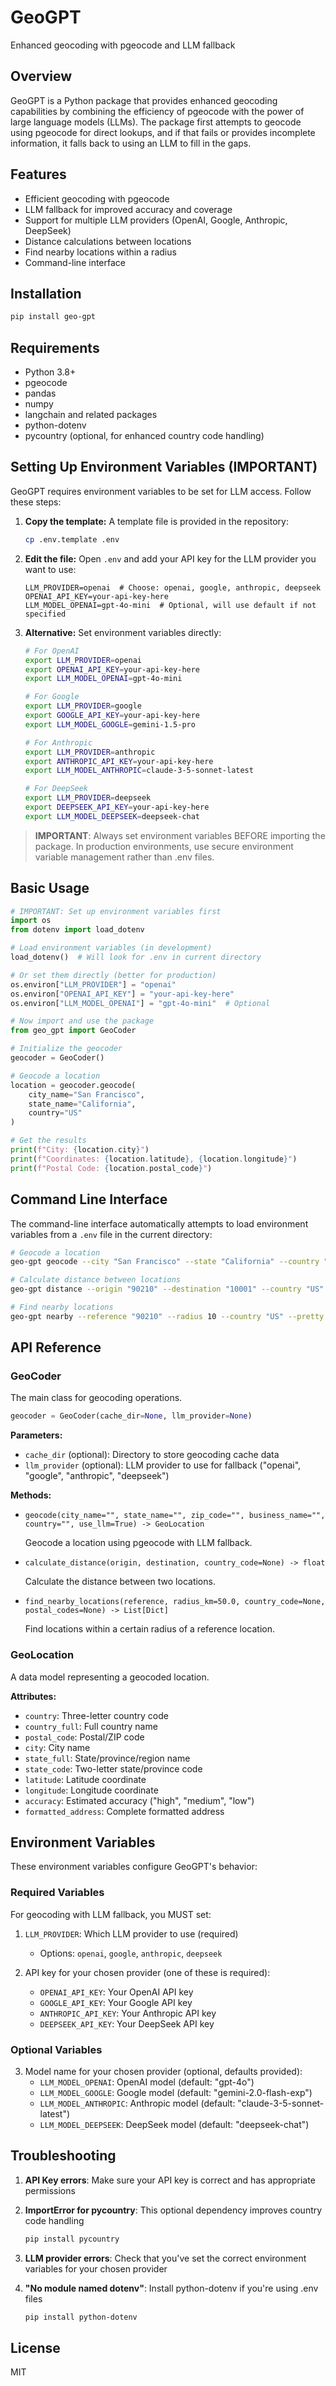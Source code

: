 # GeoGPT

Enhanced geocoding with pgeocode and LLM fallback

## Overview

GeoGPT is a Python package that provides enhanced geocoding capabilities by combining the efficiency of pgeocode with the power of large language models (LLMs). The package first attempts to geocode using pgeocode for direct lookups, and if that fails or provides incomplete information, it falls back to using an LLM to fill in the gaps.

## Features

- Efficient geocoding with pgeocode
- LLM fallback for improved accuracy and coverage
- Support for multiple LLM providers (OpenAI, Google, Anthropic, DeepSeek)
- Distance calculations between locations
- Find nearby locations within a radius
- Command-line interface

## Installation

```bash
pip install geo-gpt
```

## Requirements

- Python 3.8+
- pgeocode
- pandas
- numpy
- langchain and related packages
- python-dotenv
- pycountry (optional, for enhanced country code handling)

## Setting Up Environment Variables (IMPORTANT)

GeoGPT requires environment variables to be set for LLM access. Follow these steps:

1. **Copy the template:** A template file is provided in the repository:
   ```bash
   cp .env.template .env
   ```

2. **Edit the file:** Open `.env` and add your API key for the LLM provider you want to use:
   ```
   LLM_PROVIDER=openai  # Choose: openai, google, anthropic, deepseek
   OPENAI_API_KEY=your-api-key-here
   LLM_MODEL_OPENAI=gpt-4o-mini  # Optional, will use default if not specified
   ```

3. **Alternative:** Set environment variables directly:
   ```bash
   # For OpenAI
   export LLM_PROVIDER=openai
   export OPENAI_API_KEY=your-api-key-here
   export LLM_MODEL_OPENAI=gpt-4o-mini
   
   # For Google
   export LLM_PROVIDER=google
   export GOOGLE_API_KEY=your-api-key-here
   export LLM_MODEL_GOOGLE=gemini-1.5-pro
   
   # For Anthropic
   export LLM_PROVIDER=anthropic
   export ANTHROPIC_API_KEY=your-api-key-here
   export LLM_MODEL_ANTHROPIC=claude-3-5-sonnet-latest
   
   # For DeepSeek
   export LLM_PROVIDER=deepseek
   export DEEPSEEK_API_KEY=your-api-key-here
   export LLM_MODEL_DEEPSEEK=deepseek-chat
   ```

> **IMPORTANT**: Always set environment variables BEFORE importing the package.
> In production environments, use secure environment variable management rather than .env files.

## Basic Usage

```python
# IMPORTANT: Set up environment variables first
import os
from dotenv import load_dotenv

# Load environment variables (in development)
load_dotenv()  # Will look for .env in current directory

# Or set them directly (better for production)
os.environ["LLM_PROVIDER"] = "openai"
os.environ["OPENAI_API_KEY"] = "your-api-key-here"
os.environ["LLM_MODEL_OPENAI"] = "gpt-4o-mini"  # Optional

# Now import and use the package
from geo_gpt import GeoCoder

# Initialize the geocoder
geocoder = GeoCoder()

# Geocode a location
location = geocoder.geocode(
    city_name="San Francisco",
    state_name="California",
    country="US"
)

# Get the results
print(f"City: {location.city}")
print(f"Coordinates: {location.latitude}, {location.longitude}")
print(f"Postal Code: {location.postal_code}")
```

## Command Line Interface

The command-line interface automatically attempts to load environment variables from a `.env` file in the current directory:

```bash
# Geocode a location
geo-gpt geocode --city "San Francisco" --state "California" --country "US" --pretty

# Calculate distance between locations
geo-gpt distance --origin "90210" --destination "10001" --country "US"

# Find nearby locations
geo-gpt nearby --reference "90210" --radius 10 --country "US" --pretty
```

## API Reference

### GeoCoder

The main class for geocoding operations.

```python
geocoder = GeoCoder(cache_dir=None, llm_provider=None)
```

**Parameters:**
- `cache_dir` (optional): Directory to store geocoding cache data
- `llm_provider` (optional): LLM provider to use for fallback ("openai", "google", "anthropic", "deepseek")

**Methods:**

- `geocode(city_name="", state_name="", zip_code="", business_name="", country="", use_llm=True) -> GeoLocation`
  
  Geocode a location using pgeocode with LLM fallback.

- `calculate_distance(origin, destination, country_code=None) -> float`
  
  Calculate the distance between two locations.

- `find_nearby_locations(reference, radius_km=50.0, country_code=None, postal_codes=None) -> List[Dict]`
  
  Find locations within a certain radius of a reference location.

### GeoLocation

A data model representing a geocoded location.

**Attributes:**
- `country`: Three-letter country code
- `country_full`: Full country name
- `postal_code`: Postal/ZIP code
- `city`: City name
- `state_full`: State/province/region name
- `state_code`: Two-letter state/province code
- `latitude`: Latitude coordinate
- `longitude`: Longitude coordinate
- `accuracy`: Estimated accuracy ("high", "medium", "low")
- `formatted_address`: Complete formatted address

## Environment Variables

These environment variables configure GeoGPT's behavior:

### Required Variables

For geocoding with LLM fallback, you MUST set:

1. `LLM_PROVIDER`: Which LLM provider to use (required)
   - Options: `openai`, `google`, `anthropic`, `deepseek`

2. API key for your chosen provider (one of these is required):
   - `OPENAI_API_KEY`: Your OpenAI API key
   - `GOOGLE_API_KEY`: Your Google API key
   - `ANTHROPIC_API_KEY`: Your Anthropic API key
   - `DEEPSEEK_API_KEY`: Your DeepSeek API key

### Optional Variables

3. Model name for your chosen provider (optional, defaults provided):
   - `LLM_MODEL_OPENAI`: OpenAI model (default: "gpt-4o")
   - `LLM_MODEL_GOOGLE`: Google model (default: "gemini-2.0-flash-exp")
   - `LLM_MODEL_ANTHROPIC`: Anthropic model (default: "claude-3-5-sonnet-latest")
   - `LLM_MODEL_DEEPSEEK`: DeepSeek model (default: "deepseek-chat")

## Troubleshooting

1. **API Key errors**: Make sure your API key is correct and has appropriate permissions

2. **ImportError for pycountry**: This optional dependency improves country code handling
   ```bash
   pip install pycountry
   ```

3. **LLM provider errors**: Check that you've set the correct environment variables for your chosen provider

4. **"No module named dotenv"**: Install python-dotenv if you're using .env files
   ```bash
   pip install python-dotenv
   ```

## License

MIT
